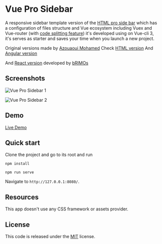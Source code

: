# Vue Pro Sidebar

A responsive sidebar template  version of the [HTML pro side bar](https://github.com/azouaoui-med/pro-sidebar-template) 
which has a configuration of files structure and Vue ecosystem including Vuex and Vue-router (with [code splitting feature](https://webpack.js.org/guides/code-splitting-async/))
it's developed using on Vue-cli 3, it's serves as starter and saves your time when you launch a new project.

Original versions made by [Azouaoui Mohamed](https://github.com/azouaoui-med/)
Check [HTML version](https://github.com/azouaoui-med/pro-sidebar-template)
And [Angular version](https://github.com/azouaoui-med/angular-pro-sidebar)

And [React version](https://github.com/bRIMOs/react-pro-sidebar/) developed by [bRIMOs](https://github.com/bRIMOs/)
## Screenshots 

![Vue Pro Sidebar 1](https://i.imgur.com/sTXOnj2.png)

![Vue Pro Sidebar 2](https://i.imgur.com/G1QaTSy.png)



## Demo

[Live Demo](http://boussadjra.github.io/vue-pro-sidebar)

## Quick start

Clone the project and go to its root and run
```
npm install 

npm run serve
```

Navigate to `http://127.0.0.1:8080/`.

## Resources

This app doesn't use any CSS framework or assets provider.

## License
This code is released under the [MIT]() license.
